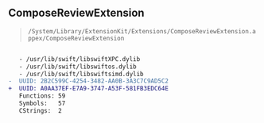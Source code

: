## ComposeReviewExtension

> `/System/Library/ExtensionKit/Extensions/ComposeReviewExtension.appex/ComposeReviewExtension`

```diff

   - /usr/lib/swift/libswiftXPC.dylib
   - /usr/lib/swift/libswiftos.dylib
   - /usr/lib/swift/libswiftsimd.dylib
-  UUID: 2B2C599C-4254-3482-AA0B-3A3C7C9AD5C2
+  UUID: A0AA37EF-E7A9-3747-A53F-581FB3EDC64E
   Functions: 59
   Symbols:   57
   CStrings:  2

```
